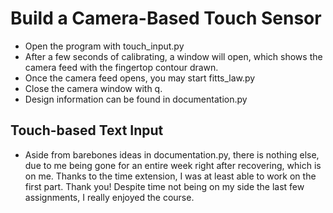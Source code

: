 # Build a Camera-Based Touch Sensor

- Open the program with touch_input.py
- After a few seconds of calibrating, a window will open, which shows the camera feed with the fingertop contour drawn.
- Once the camera feed opens, you may start fitts_law.py
- Close the camera window with q.
- Design information can be found in documentation.py

[](images/fitts_law.gif)


## Touch-based Text Input
- Aside from barebones ideas in documentation.py, there is nothing else, due to me being gone for an entire week right after recovering, which is on me. Thanks to the time extension, I was at least able to work on the first part. Thank you! Despite time not being on my side the last few assignments, I really enjoyed the course.